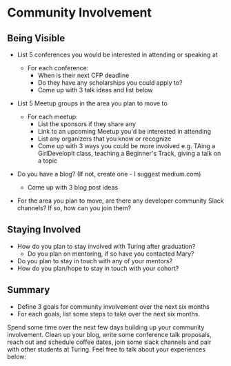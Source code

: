 # Community Involvement

## Being Visible
  - List 5 conferences you would be interested in attending or speaking at
    - For each conference:
      - When is their next CFP deadline
      - Do they have any scholarships you could apply to?
      - Come up with 3 talk ideas and list below

  - List 5 Meetup groups in the area you plan to move to
    - For each meetup:
      - List the sponsors if they share any
      - Link to an upcoming Meetup you'd be interested in attending
      - List any organizers that you know or recognize
      - Come up with 3 ways you could be more involved e.g. TAing a GirlDevelopIt class, teaching a Beginner's Track, giving a talk on a topic

  - Do you have a blog? (If not, create one - I suggest medium.com)
    - Come up with 3 blog post ideas

  - For the area you plan to move, are there any developer community Slack channels? If so, how can you join them?

## Staying Involved
  - How do you plan to stay involved with Turing after graduation?
    - Do you plan on mentoring, if so have you contacted Mary?
  - Do you plan to stay in touch with any of your mentors?
  - How do you plan/hope to stay in touch with your cohort?

## Summary
  - Define 3 goals for community involvement over the next six months
  - For each goals, list some steps to take over the next six months.

Spend some time over the next few days building up your community involvement. Clean up your blog, write some conference talk proposals, reach out and schedule coffee dates, join some slack channels and pair with other students at Turing. Feel free to talk about your experiences below:
